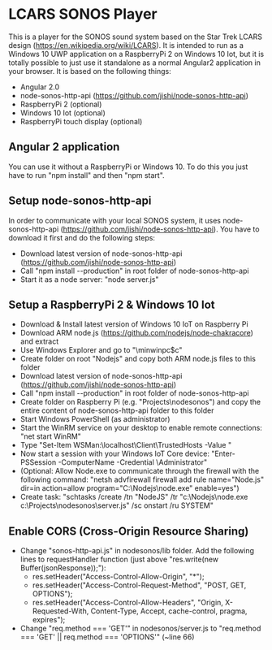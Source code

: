 # LCARS SONOS Player
This is a player for the SONOS sound system based on the Star Trek LCARS design (https://en.wikipedia.org/wiki/LCARS). It is intended to run as a Windows 10 UWP application on a RaspberryPi 2 on Windows 10 Iot, but it is totally possible to just use it standalone as a normal Angular2 application in your browser. It is based on the following things:
- Angular 2.0
- node-sonos-http-api (https://github.com/jishi/node-sonos-http-api)
- RaspberryPi 2 (optional)
- Windows 10 Iot (optional)
- RaspberryPi touch display (optional)

## Angular 2 application
You can use it without a RaspberryPi or Windows 10. To do this you just have to run "npm install" and then "npm start".

## Setup node-sonos-http-api
In order to communicate with your local SONOS system, it uses node-sonos-http-api (https://github.com/jishi/node-sonos-http-api). You have to download it first and do the following steps:
- Download latest version of node-sonos-http-api (https://github.com/jishi/node-sonos-http-api)
- Call "npm install --production" in root folder of node-sonos-http-api
- Start it as a node server: "node server.js"

## Setup a RaspberryPi 2 & Windows 10 Iot
- Download & Install latest version of Windows 10 IoT on Raspberry Pi
- Download ARM node.js (https://github.com/nodejs/node-chakracore) and extract
- Use Windows Explorer and go to "\\minwinpc\$c"
- Create folder on root "Nodejs" and copy both ARM node.js files to this folder
- Download latest version of node-sonos-http-api (https://github.com/jishi/node-sonos-http-api)
- Call "npm install --production" in root folder of node-sonos-http-api
- Create folder on Raspberry Pi (e.g. "Projects\nodesonos") and copy the entire content of node-sonos-http-api folder to this folder
- Start Windows PowerShell (as administrator)
- Start the WinRM service on your desktop to enable remote connections: "net start WinRM"
- Type "Set-Item WSMan:\localhost\Client\TrustedHosts -Value <machine-name or IP Address>"
- Now start a session with your Windows IoT Core device: "Enter-PSSession -ComputerName <machine-name or IP Address> -Credential <machine-name or IP Address or localhost>\Administrator"
- (Optional: Allow Node.exe to communicate through the firewall with the following command: "netsh advfirewall firewall add rule name="Node.js" dir=in action=allow program="C:\Nodejs\node.exe" enable=yes")
- Create task: "schtasks /create /tn "NodeJS" /tr "c:\Nodejs\node.exe c:\Projects\nodesonos\server.js" /sc onstart /ru SYSTEM"

## Enable CORS (Cross-Origin Resource Sharing)
- Change "sonos-http-api.js" in nodesonos/lib folder. Add the following lines to requestHandler function (just above "res.write(new Buffer(jsonResponse));"):
    - res.setHeader("Access-Control-Allow-Origin", "*");
    - res.setHeader("Access-Control-Request-Method", "POST, GET, OPTIONS");
    - res.setHeader("Access-Control-Allow-Headers", "Origin, X-Requested-With, Content-Type, Accept, cache-control, pragma, expires");
- Change "req.method === 'GET'" in nodesonos/server.js to "req.method === 'GET' || req.method === 'OPTIONS'" (~line 66)
